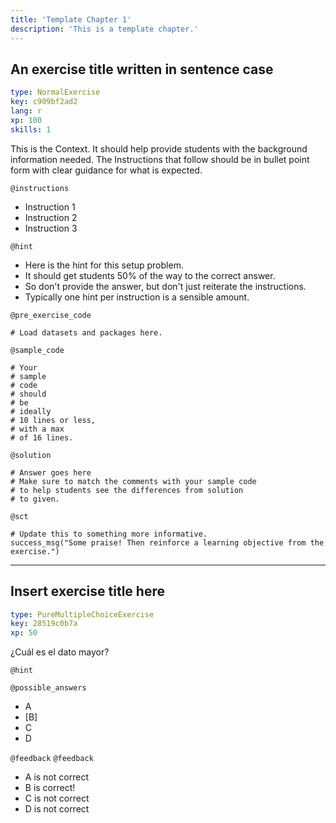 ```yaml
---
title: 'Template Chapter 1'
description: 'This is a template chapter.'
---
```


## An exercise title written in sentence case

```yaml
type: NormalExercise
key: c909bf2ad2
lang: r
xp: 100
skills: 1
```

This is the Context. It should help provide students with the background information needed.
The Instructions that follow should be in bullet point form with clear guidance for what is expected.

`@instructions`
- Instruction 1
- Instruction 2
- Instruction 3

`@hint`
- Here is the hint for this setup problem. 
- It should get students 50% of the way to the correct answer.
- So don't provide the answer, but don't just reiterate the instructions.
- Typically one hint per instruction is a sensible amount.

`@pre_exercise_code`
```{r}
# Load datasets and packages here.
```

`@sample_code`
```{r}
# Your
# sample
# code
# should
# be
# ideally
# 10 lines or less,
# with a max
# of 16 lines.
```

`@solution`
```{r}
# Answer goes here
# Make sure to match the comments with your sample code
# to help students see the differences from solution
# to given.
```

`@sct`
```{r}
# Update this to something more informative.
success_msg("Some praise! Then reinforce a learning objective from the exercise.")
```

---

## Insert exercise title here

```yaml
type: PureMultipleChoiceExercise
key: 28519c0b7a
xp: 50
```

¿Cuál es el dato mayor?

`@hint`


`@possible_answers`
- A
- [B]
- C
- D

`@feedback`
`@feedback`

- A is not correct
- B is correct!
- C is not correct
- D is not correct
